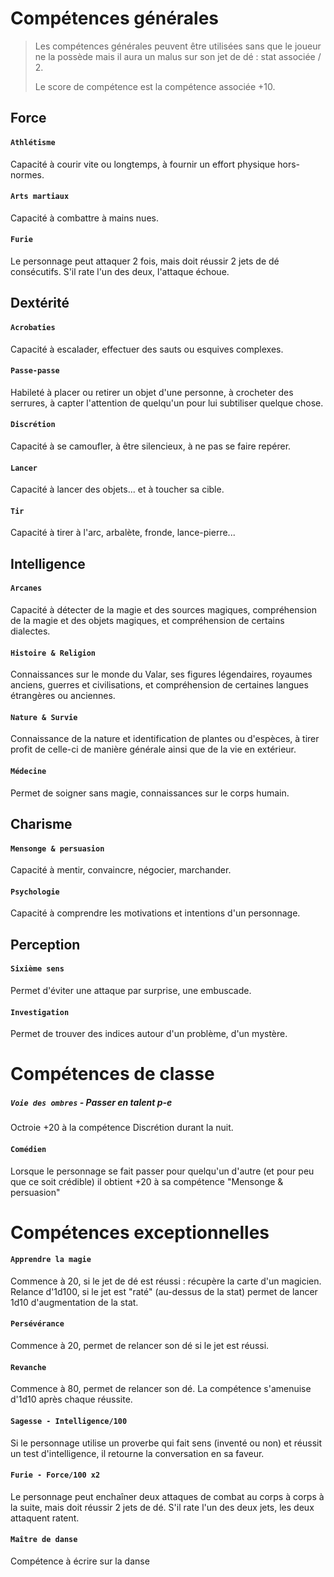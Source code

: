 # Compétences générales

> Les compétences générales peuvent être utilisées sans que le joueur ne la possède mais il aura un malus sur son jet de dé : stat associée / 2.
>
> Le score de compétence est la compétence associée +10.

## Force

#### `Athlétisme`

Capacité à courir vite ou longtemps, à fournir un effort physique hors-normes.

#### `Arts martiaux`

Capacité à combattre à mains nues.

#### `Furie`

Le personnage peut attaquer 2 fois, mais doit réussir 2 jets de dé consécutifs. S'il rate l'un des deux, l'attaque échoue.

## Dextérité

#### `Acrobaties`

Capacité à escalader, effectuer des sauts ou esquives complexes.

#### `Passe-passe`

Habileté à placer ou retirer un objet d'une personne, à crocheter des serrures, à capter l'attention de quelqu'un pour lui subtiliser quelque chose.

#### `Discrétion`

Capacité à se camoufler, à être silencieux, à ne pas se faire repérer.

#### `Lancer`

Capacité à lancer des objets... et à toucher sa cible.

#### `Tir`

Capacité à tirer à l'arc, arbalète, fronde, lance-pierre...

## Intelligence

#### `Arcanes`

Capacité à détecter de la magie et des sources magiques, compréhension de la magie et des objets magiques, et compréhension de certains dialectes.

#### `Histoire & Religion`

Connaissances sur le monde du Valar, ses figures légendaires, royaumes anciens, guerres et civilisations, et compréhension de certaines langues étrangères ou anciennes.

#### `Nature & Survie`

Connaissance de la nature et identification de plantes ou d'espèces, à tirer profit de celle-ci de manière générale ainsi que de la vie en extérieur.

#### `Médecine`

Permet de soigner sans magie, connaissances sur le corps humain.

## Charisme

#### `Mensonge & persuasion`

Capacité à mentir, convaincre, négocier, marchander.

#### `Psychologie`

Capacité à comprendre les motivations et intentions d'un personnage.

## Perception

#### `Sixième sens`

Permet d'éviter une attaque par surprise, une embuscade.

#### `Investigation`

Permet de trouver des indices autour d'un problème, d'un mystère.

# Compétences de classe

##### `Voie des ombres` - Passer en talent p-e

Octroie +20 à la compétence Discrétion durant la nuit.

#### `Comédien`

Lorsque le personnage se fait passer pour quelqu'un d'autre (et pour peu que ce soit crédible) il obtient +20 à sa compétence "Mensonge & persuasion"

# Compétences exceptionnelles

#### `Apprendre la magie`

Commence à 20, si le jet de dé est réussi : récupère la carte d'un magicien. Relance d'1d100, si le jet est "raté" (au-dessus de la stat) permet de lancer 1d10 d'augmentation de la stat.

#### `Persévérance`

Commence à 20, permet de relancer son dé si le jet est réussi.

#### `Revanche`

Commence à 80, permet de relancer son dé. La compétence s'amenuise d'1d10 après chaque réussite.

#### `Sagesse - Intelligence/100`

Si le personnage utilise un proverbe qui fait sens (inventé ou non) et réussit un test d'intelligence, il retourne la conversation en sa faveur.

#### `Furie - Force/100 x2`

Le personnage peut enchaîner deux attaques de combat au corps à corps à la suite, mais doit réussir 2 jets de dé. S'il rate l'un des deux jets, les deux attaquent ratent.

#### `Maître de danse`

Compétence à écrire sur la danse